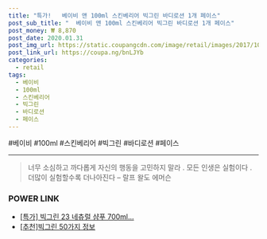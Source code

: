 ```yaml
--- 
title: "특가!   베이비 앤 100ml 스킨베리어 빅그린 바디로션 1개 페이스" 
post_sub_title: "  베이비 앤 100ml 스킨베리어 빅그린 바디로션 1개 페이스" 
post_money: ₩ 8,870 
post_date: 2020.01.31 
post_img_url: https://static.coupangcdn.com/image/retail/images/2017/10/20/10/2/f31214d1-7b80-4675-b2fb-81865615acf5.jpg 
post_link_url: https://coupa.ng/bnLJYb 
categories: 
  - retail 
tags: 
  - 베이비 
  - 100ml 
  - 스킨베리어 
  - 빅그린 
  - 바디로션 
  - 페이스 
--- 
```

  #베이비 #100ml #스킨베리어 #빅그린 #바디로션 #페이스 
<hr> 

> 너무 소심하고 까다롭게 자신의 행동을 고민하지 말라 . 모든 인생은 실험이다 . 더많이 실험할수록 더나아진다  – 랄프 왈도 에머슨 


### POWER LINK

* <a href="https://blog.naver.com/an0733/221791461623" target="_blank">[특가] 빅그린 23 네츄럴 샴푸 700ml...</a>
* <a href="https://blog.naver.com/fasyy4321/221791046221" target="_blank">[추천]빅그린 50가지 정보</a>

